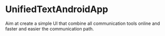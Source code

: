 # UnifiedTextAndroidApp
Aim at create a simple UI that combine all communication tools online and faster and easier the communication path.
